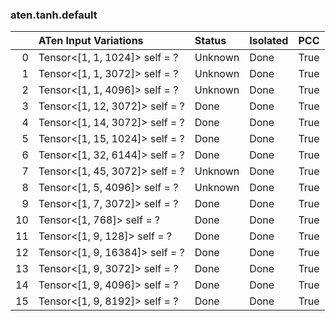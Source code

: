 ### aten.tanh.default
|    | ATen Input Variations          | Status   | Isolated   | PCC   |
|---:|:-------------------------------|:---------|:-----------|:------|
|  0 | Tensor<[1, 1, 1024]> self = ?  | Unknown  | Done       | True  |
|  1 | Tensor<[1, 1, 3072]> self = ?  | Unknown  | Done       | True  |
|  2 | Tensor<[1, 1, 4096]> self = ?  | Unknown  | Done       | True  |
|  3 | Tensor<[1, 12, 3072]> self = ? | Done     | Done       | True  |
|  4 | Tensor<[1, 14, 3072]> self = ? | Done     | Done       | True  |
|  5 | Tensor<[1, 15, 1024]> self = ? | Done     | Done       | True  |
|  6 | Tensor<[1, 32, 6144]> self = ? | Done     | Done       | True  |
|  7 | Tensor<[1, 45, 3072]> self = ? | Unknown  | Done       | True  |
|  8 | Tensor<[1, 5, 4096]> self = ?  | Unknown  | Done       | True  |
|  9 | Tensor<[1, 7, 3072]> self = ?  | Done     | Done       | True  |
| 10 | Tensor<[1, 768]> self = ?      | Done     | Done       | True  |
| 11 | Tensor<[1, 9, 128]> self = ?   | Done     | Done       | True  |
| 12 | Tensor<[1, 9, 16384]> self = ? | Done     | Done       | True  |
| 13 | Tensor<[1, 9, 3072]> self = ?  | Done     | Done       | True  |
| 14 | Tensor<[1, 9, 4096]> self = ?  | Done     | Done       | True  |
| 15 | Tensor<[1, 9, 8192]> self = ?  | Done     | Done       | True  |

